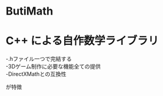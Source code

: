 # ButiMath
<h1> C++ による自作数学ライブラリ</h1>

-.hファイル一つで完結する<br>
-3Dゲーム制作に必要な機能全ての提供<br>
-DirectXMathとの互換性<br>

が特徴
